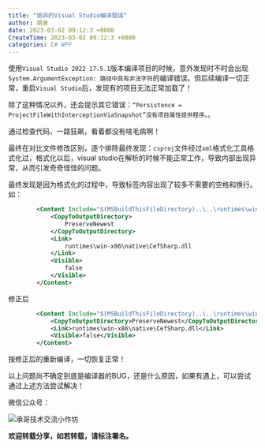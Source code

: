 ```yaml
---
title: "诡异的Visual Studio编译错误"
author: 胡承
date: 2023-03-02 09:12:3 +0800
CreateTime: 2023-03-02 09:12:3 +0800
categories: C# WPF
---
```


使用`Visual Studio 2022 17.5.1`版本编译项目的时候，意外发现时不时会出现`System.ArgumentException: 路径中具有非法字符`的编译错误。但后续编译一切正常，重启`Visual Studio`后，发现有的项目无法正常加载了！

<!-- more -->

除了这种情况以外，还会提示其它错误：`“Persistence = ProjectFileWithInterceptionViaSnapshot”没有项目属性提供程序。`。

通过检查代码，一路狂飙，看着都没有啥毛病啊！

最终在对比文件修改区别，逐个排除最终发现：`csproj`文件经过`xml`格式化工具格式化过，格式化以后，visual studio在解析的时候不能正常工作，导致内部出现异常，从而引发奇奇怪怪的问题。

最终发现是因为格式化的过程中，导致标签内容出现了较多不需要的空格和换行。如：

```xml
        <Content Include="$(MSBuildThisFileDirectory)..\..\runtimes\win-x86\native\CefSharp.dll">
            <CopyToOutputDirectory>
                PreserveNewest
            </CopyToOutputDirectory>
            <Link>
                runtimes\win-x86\native\CefSharp.dll
            </Link>
            <Visible>
                false
            </Visible>
        </Content>
```

修正后

```xml
        <Content Include="$(MSBuildThisFileDirectory)..\..\runtimes\win-x86\native\CefSharp.dll">
            <CopyToOutputDirectory>PreserveNewest</CopyToOutputDirectory>
            <Link>runtimes\win-x86\native\CefSharp.dll</Link>
            <Visible>false</Visible>
        </Content>
```

按修正后的重新编译，一切恢复正常！

以上问题尚不确定到底是编译器的BUG，还是什么原因，如果有遇上，可以尝试通过上述方法尝试解决！

微信公众号：

![承哥技术交流小作坊](https://i.loli.net/2021/09/27/FmsaLU1Oo7tX8kl.jpg)

**欢迎转载分享，如若转载，请标注署名。**